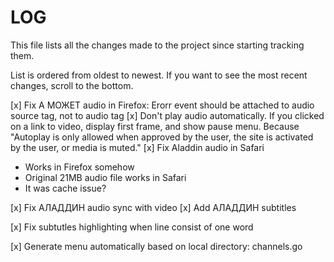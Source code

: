 # LOG

This file lists all the changes made to the project since starting tracking them.

List is ordered from oldest to newest. If you want to see the most recent changes, scroll to the bottom.

[x] Fix А МОЖЕТ audio in Firefox: Erorr event should be attached to audio source tag, not to audio tag
[x] Don't play audio automatically. If you clicked on a link to video, display first frame, and show pause menu.
Because "Autoplay is only allowed when approved by the user, the site is activated by the user, or media is muted."
[x] Fix Aladdin audio in Safari

- Works in Firefox somehow
- Original 21MB audio file works in Safari
- It was cache issue?

[x] Fix АЛАДДИН audio sync with video
[x] Add АЛАДДИН subtitles

[x] Fix subtutles highlighting when line consist of one word

[x] Generate menu automatically based on local directory: channels.go
